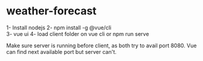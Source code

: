 # weather-forecast

1- Install nodejs
2- npm install -g @vue/cli      
3- vue ui
4- load client folder on vue cli 
or npm run serve

Make sure server is running before client, as both try to avail port 8080.
Vue can find next available port but server can't.

